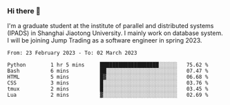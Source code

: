 ### Hi there 👋

I'm a graduate student at the institute of parallel and distributed systems (IPADS) in Shanghai Jiaotong University. I mainly work on database system. I will be joining Jump Trading as a software engineer in spring 2023.

<!--START_SECTION:waka-->

```text
From: 23 February 2023 - To: 02 March 2023

Python        1 hr 5 mins     ███████████████████░░░░░░   75.62 %
Bash          6 mins          ██░░░░░░░░░░░░░░░░░░░░░░░   07.47 %
HTML          5 mins          █▓░░░░░░░░░░░░░░░░░░░░░░░   06.68 %
CSS           3 mins          █░░░░░░░░░░░░░░░░░░░░░░░░   03.76 %
tmux          2 mins          █░░░░░░░░░░░░░░░░░░░░░░░░   03.45 %
Lua           2 mins          ▓░░░░░░░░░░░░░░░░░░░░░░░░   02.69 %
```

<!--END_SECTION:waka-->

<!--
**yqmmm/yqmmm** is a ✨ _special_ ✨ repository because its `README.md` (this file) appears on your GitHub profile.

Here are some ideas to get you started:

- 🔭 I’m currently working on ...
- 🌱 I’m currently learning ...
- 👯 I’m looking to collaborate on ...
- 🤔 I’m looking for help with ...
- 💬 Ask me about ...
- 📫 How to reach me: ...
- 😄 Pronouns: ...
- ⚡ Fun fact: ...
-->
